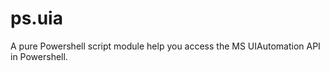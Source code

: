 ps.uia
======

A pure Powershell script module help you access the MS UIAutomation API in Powershell.
